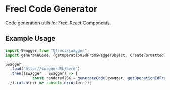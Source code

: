 # Frecl Code Generator

Code generation utils for Frecl React Components.

## Example Usage

```js
import Swagger from "@frecl/swagger";
import generateCode, {getOperationIdFromSwaggerObject, CreateFormattedJSXFromNJK} from "@frecl/codegen"; 

Swagger
  .load("http://swaggerURL/here")
  .then((swagger : Swagger) => {
            const renderedJSX = generateCode(swagger, getOperationIdFromSwaggerObject("UserAccount_RequestNewPassword"), CreateFormattedJSXFromNJK("form.njk"));
  }).catch(err => console.error(err));
```
